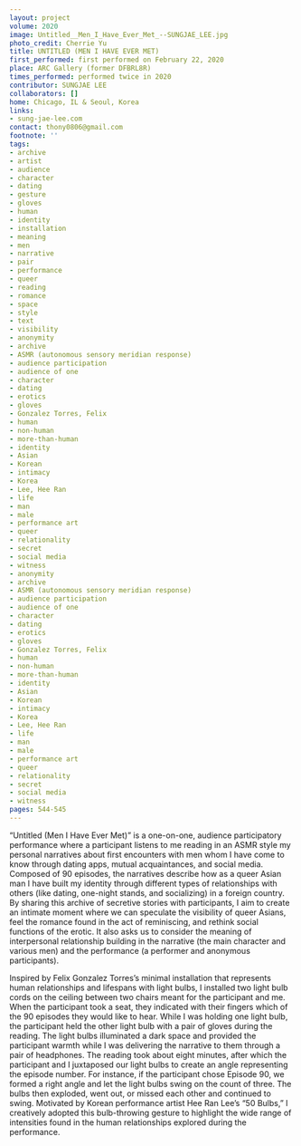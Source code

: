 ```yaml
---
layout: project
volume: 2020
image: Untitled__Men_I_Have_Ever_Met_--SUNGJAE_LEE.jpg
photo_credit: Cherrie Yu
title: UNTITLED (MEN I HAVE EVER MET)
first_performed: first performed on February 22, 2020
place: ARC Gallery (former DFBRL8R)
times_performed: performed twice in 2020
contributor: SUNGJAE LEE
collaborators: []
home: Chicago, IL & Seoul, Korea
links:
- sung-jae-lee.com
contact: thony0806@gmail.com
footnote: ''
tags:
- archive
- artist
- audience
- character
- dating
- gesture
- gloves
- human
- identity
- installation
- meaning
- men
- narrative
- pair
- performance
- queer
- reading
- romance
- space
- style
- text
- visibility
- anonymity
- archive
- ASMR (autonomous sensory meridian response)
- audience participation
- audience of one
- character
- dating
- erotics
- gloves
- Gonzalez Torres, Felix
- human
- non-human
- more-than-human
- identity
- Asian
- Korean
- intimacy
- Korea
- Lee, Hee Ran
- life
- man
- male
- performance art
- queer
- relationality
- secret
- social media
- witness
- anonymity
- archive
- ASMR (autonomous sensory meridian response)
- audience participation
- audience of one
- character
- dating
- erotics
- gloves
- Gonzalez Torres, Felix
- human
- non-human
- more-than-human
- identity
- Asian
- Korean
- intimacy
- Korea
- Lee, Hee Ran
- life
- man
- male
- performance art
- queer
- relationality
- secret
- social media
- witness
pages: 544-545
---
```


“Untitled (Men I Have Ever Met)” is a one-on-one, audience participatory performance where a participant listens to me reading in an ASMR style my personal narratives about first encounters with men whom I have come to know through dating apps, mutual acquaintances, and social media. Composed of 90 episodes, the narratives describe how as a queer Asian man I have built my identity through different types of relationships with others (like dating, one-night stands, and socializing) in a foreign country. By sharing this archive of secretive stories with participants, I aim to create an intimate moment where we can speculate the visibility of queer Asians, feel the romance found in the act of reminiscing, and rethink social functions of the erotic. It also asks us to consider the meaning of interpersonal relationship building in the narrative (the main character and various men) and the performance (a performer and anonymous participants).

Inspired by Felix Gonzalez Torres’s minimal installation that represents human relationships and lifespans with light bulbs, I installed two light bulb cords on the ceiling between two chairs meant for the participant and me. When the participant took a seat, they indicated with their fingers which of the 90 episodes they would like to hear. While I was holding one light bulb, the participant held the other light bulb with a pair of gloves during the reading. The light bulbs illuminated a dark space and provided the participant warmth while I was delivering the narrative to them through a pair of headphones. The reading took about eight minutes, after which the participant and I juxtaposed our light bulbs to create an angle representing the episode number. For instance, if the participant chose Episode 90, we formed a right angle and let the light bulbs swing on the count of three. The bulbs then exploded, went out, or missed each other and continued to swing. Motivated by Korean performance artist Hee Ran Lee’s “50 Bulbs,” I creatively adopted this bulb-throwing gesture to highlight the wide range of intensities found in the human relationships explored during the performance.